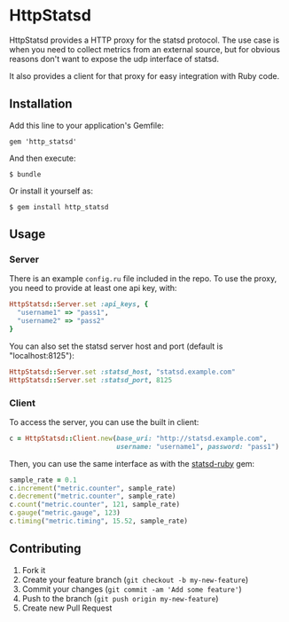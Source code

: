 # HttpStatsd

HttpStatsd provides a HTTP proxy for the statsd protocol. The use case is when
you need to collect metrics from an external source, but for obvious reasons
don't want to expose the udp interface of statsd.

It also provides a client for that proxy for easy integration with Ruby code.

## Installation

Add this line to your application's Gemfile:

    gem 'http_statsd'

And then execute:

    $ bundle

Or install it yourself as:

    $ gem install http_statsd

## Usage

### Server

There is an example `config.ru` file included in the repo. To use the proxy,
you need to provide at least one api key, with:

```ruby
HttpStatsd::Server.set :api_keys, {
  "username1" => "pass1",
  "username2" => "pass2"
}
```

You can also set the statsd server host and port (default is "localhost:8125"):

```ruby
HttpStatsd::Server.set :statsd_host, "statsd.example.com"
HttpStatsd::Server.set :statsd_port, 8125
```

### Client

To access the server, you can use the built in client:

```ruby
c = HttpStatsd::Client.new(base_uri: "http://statsd.example.com",
                           username: "username1", password: "pass1")
```

Then, you can use the same interface as with the
[statsd-ruby](https://github.com/github/statsd-ruby) gem:

```ruby
sample_rate = 0.1
c.increment("metric.counter", sample_rate)
c.decrement("metric.counter", sample_rate)
c.count("metric.counter", 121, sample_rate)
c.gauge("metric.gauge", 123)
c.timing("metric.timing", 15.52, sample_rate)
```

## Contributing

1. Fork it
2. Create your feature branch (`git checkout -b my-new-feature`)
3. Commit your changes (`git commit -am 'Add some feature'`)
4. Push to the branch (`git push origin my-new-feature`)
5. Create new Pull Request
